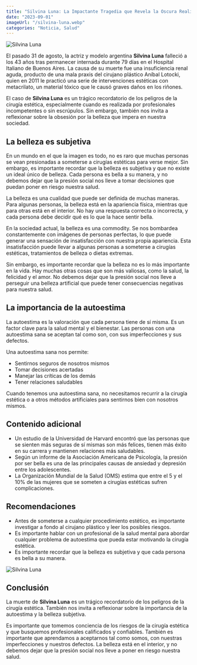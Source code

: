 ```yaml
---
title: "Silvina Luna: La Impactante Tragedia que Revela la Oscura Realidad de la Belleza"
date: "2023-09-01"
imageUrl: "/silvina-luna.webp"
categories: "Noticia, Salud"
---
```


![Silvina Luna](/silvina-luna.webp)


El pasado 31 de agosto, la actriz y modelo argentina **Silvina Luna** falleció a los 43 años tras permanecer internada durante 79 días en el Hospital Italiano de Buenos Aires. La causa de su muerte fue una insuficiencia renal aguda, producto de una mala praxis del cirujano plástico Aníbal Lotocki, quien en 2011 le practicó una serie de intervenciones estéticas con metacrilato, un material tóxico que le causó graves daños en los riñones.

El caso de **Silvina Luna** es un trágico recordatorio de los peligros de la cirugía estética, especialmente cuando es realizada por profesionales incompetentes o sin escrúpulos. Sin embargo, también nos invita a reflexionar sobre la obsesión por la belleza que impera en nuestra sociedad.

## La belleza es subjetiva

En un mundo en el que la imagen es todo, no es raro que muchas personas se vean presionadas a someterse a cirugías estéticas para verse mejor. Sin embargo, es importante recordar que la belleza es subjetiva y que no existe un ideal único de belleza. Cada persona es bella a su manera, y no debemos dejar que la presión social nos lleve a tomar decisiones que puedan poner en riesgo nuestra salud.

La belleza es una cualidad que puede ser definida de muchas maneras. Para algunas personas, la belleza está en la apariencia física, mientras que para otras está en el interior. No hay una respuesta correcta o incorrecta, y cada persona debe decidir qué es lo que la hace sentir bella.

En la sociedad actual, la belleza es una commodity. Se nos bombardea constantemente con imágenes de personas perfectas, lo que puede generar una sensación de insatisfacción con nuestra propia apariencia. Esta insatisfacción puede llevar a algunas personas a someterse a cirugías estéticas, tratamientos de belleza o dietas extremas.

Sin embargo, es importante recordar que la belleza no es lo más importante en la vida. Hay muchas otras cosas que son más valiosas, como la salud, la felicidad y el amor. No debemos dejar que la presión social nos lleve a perseguir una belleza artificial que puede tener consecuencias negativas para nuestra salud.

## La importancia de la autoestima

La autoestima es la valoración que cada persona tiene de sí misma. Es un factor clave para la salud mental y el bienestar. Las personas con una autoestima sana se aceptan tal como son, con sus imperfecciones y sus defectos.

Una autoestima sana nos permite:

- Sentirnos seguros de nosotros mismos
- Tomar decisiones acertadas
- Manejar las críticas de los demás
- Tener relaciones saludables

Cuando tenemos una autoestima sana, no necesitamos recurrir a la cirugía estética o a otros métodos artificiales para sentirnos bien con nosotros mismos.

## Contenido adicional

- Un estudio de la Universidad de Harvard encontró que las personas que se sienten más seguras de sí mismas son más felices, tienen más éxito en su carrera y mantienen relaciones más saludables.
- Según un informe de la Asociación Americana de Psicología, la presión por ser bella es una de las principales causas de ansiedad y depresión entre los adolescentes.
- La Organización Mundial de la Salud (OMS) estima que entre el 5 y el 10% de las mujeres que se someten a cirugías estéticas sufren complicaciones.

## Recomendaciones

- Antes de someterse a cualquier procedimiento estético, es importante investigar a fondo al cirujano plástico y leer los posibles riesgos.
- Es importante hablar con un profesional de la salud mental para abordar cualquier problema de autoestima que pueda estar motivando la cirugía estética.
- Es importante recordar que la belleza es subjetiva y que cada persona es bella a su manera.

![Silvina Luna](/inyeccion-silvina.webp)


## Conclusión

La muerte de **Silvina Luna** es un trágico recordatorio de los peligros de la cirugía estética. También nos invita a reflexionar sobre la importancia de la autoestima y la belleza subjetiva.

Es importante que tomemos conciencia de los riesgos de la cirugía estética y que busquemos profesionales calificados y confiables. También es importante que aprendamos a aceptarnos tal como somos, con nuestras imperfecciones y nuestros defectos. La belleza está en el interior, y no debemos dejar que la presión social nos lleve a poner en riesgo nuestra salud.

